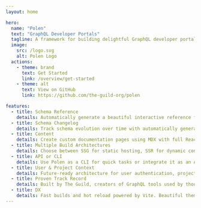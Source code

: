 ```yaml
---
layout: home

hero:
  name: "Polen"
  text: "GraphQL Developer Portals"
  tagline: A framework for building delightful GraphQL developer portals by The Guild
  image:
    src: /logo.svg
    alt: Polen Logo
  actions:
    - theme: brand
      text: Get Started
      link: /overview/get-started
    - theme: alt
      text: View on GitHub
      link: https://github.com/the-guild-org/polen

features:
  - title: Schema Reference
    details: Automatically generate a beautiful interactive reference from your GraphQL schema.
  - title: Schema Changelog
    details: Track schema evolution over time with automatically generated changelogs showing additions, removals, and modifications.
  - title: Content
    details: Create custom documentation pages using MDX with full React component support and GraphQL-aware components.
  - title: Multiple Build Architectures
    details: Choose between SSG for static hosting, SSR for dynamic content, or SPA for client-side apps.
  - title: API or CLI
    details: Use Polen as a CLI for quick tasks or integrate it as an API in your build pipeline.
  - title: User & Project Context
    details: Future-ready architecture for user authentication, project switching, and personalized documentation experiences.
  - title: Proven Track Record
    details: Built by The Guild, creators of GraphQL tools used by thousands of developers worldwide.
  - title: DX
    details: Fast builds and hot reload powered by Vite. Beautiful themes and components powered by Radix.
---
```

